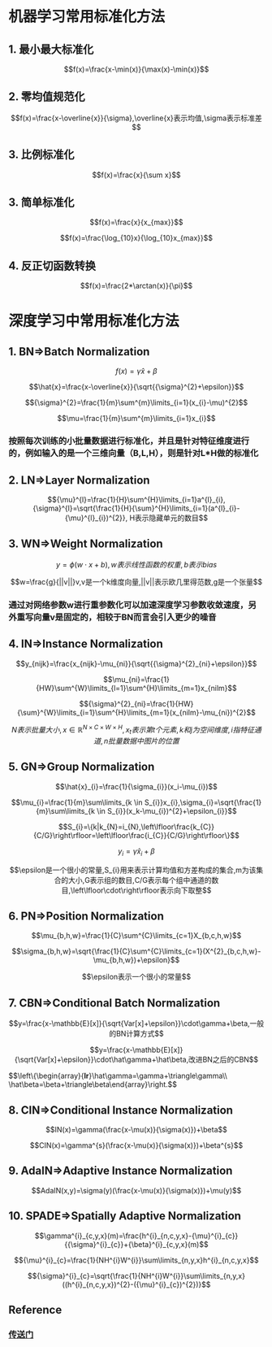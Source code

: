 # 机器学习常用标准化方法

## 1. 最小最大标准化

$$f(x)=\frac{x-\min(x)}{\max(x)-\min(x)}$$

## 2. 零均值规范化

$$f(x)=\frac{x-\overline{x}}{\sigma},\overline{x}表示均值,\sigma表示标准差$$

## 3. 比例标准化

$$f(x)=\frac{x}{\sum x}$$

## 3. 简单标准化

$$f(x)=\frac{x}{x_{max}}$$

$$f(x)=\frac{\log_{10}x}{\log_{10}x_{max}}$$

## 4. 反正切函数转换

$$f(x)=\frac{2*\arctan(x)}{\pi}$$

# 深度学习中常用标准化方法

## 1. BN=>Batch Normalization

$$f(x)=\gamma\hat{x}+\beta$$

$$\hat{x}=\frac{x-\overline{x}}{\sqrt{{\sigma}^{2}+\epsilon}}$$

$${\sigma}^{2}=\frac{1}{m}\sum^{m}\limits_{i=1}(x_{i}-\mu)^{2}$$

$$\mu=\frac{1}{m}\sum^{m}\limits_{i=1}x_{i}$$

### 按照每次训练的小批量数据进行标准化，并且是针对特征维度进行的，例如输入的是一个三维向量（B,L,H），则是针对L*H做的标准化

## 2. LN=>Layer Normalization

$${\mu}^{l}=\frac{1}{H}\sum^{H}\limits_{i=1}a^{l}_{i},{\sigma}^{l}=\sqrt{\frac{1}{H}{\sum}^{H}\limits_{i=1}(a^{l}_{i}-{\mu}^{l}_{i})^{2}}, H表示隐藏单元的数目$$

## 3. WN=>Weight Normalization

$$y=\phi(w\cdot x+b),w表示线性函数的权重,b表示bias$$

$$w=\frac{g}{||v||}v,v是一个k维度向量,||v||表示欧几里得范数,g是一个张量$$

### 通过对网络参数w进行重参数化可以加速深度学习参数收敛速度，另外重写向量v是固定的，相较于BN而言会引入更少的噪音

## 4. IN=>Instance Normalization

$$y_{nijk}=\frac{x_{nijk}-\mu_{ni}}{\sqrt{{\sigma}^{2}_{ni}+\epsilon}}$$

$$\mu_{ni}=\frac{1}{HW}\sum^{W}\limits_{l=1}\sum^{H}\limits_{m=1}x_{nilm}$$

$${\sigma}^{2}_{ni}=\frac{1}{HW}{\sum}^{W}\limits_{i=1}\sum^{H}\limits_{m=1}(x_{nilm}-\mu_{ni})^{2}$$

$$N表示批量大小,x\in\mathbb{R}^{N\times C\times W\times H},x_{t}表示第t个元素,k和j为空间维度,i指特征通道,n批量数据中图片的位置$$

## 5. GN=>Group Normalization

$$\hat{x}_{i}=\frac{1}{\sigma_{i}}(x_i-\mu_{i})$$

$$\mu_{i}=\frac{1}{m}\sum\limits_{k \in S_{i}}x_{i},\sigma_{i}=\sqrt{\frac{1}{m}\sum\limits_{k \in S_{i}}(x_k-\mu_{i})^{2}+\epsilon_{i}}$$

$$S_{i}=\{k|k_{N}=i_{N},\left\lfloor\frac{k_{C}}{C/G}\right\rfloor=\left\lfloor\frac{i_{C}}{C/G}\right\rfloor\}$$

$$y_{i}=\gamma\hat{x}_{i}+\beta$$

$$\epsilon是一个很小的常量,S_{i}用来表示计算均值和方差构成的集合,m为该集合的大小,G表示组的数目,C/G表示每个组中通道的数目,\left\lfloor\cdot\right\rfloor表示向下取整$$

## 6. PN=>Position Normalization

$$\mu_{b,h,w}=\frac{1}{C}\sum^{C}\limits_{c=1}X_{b,c,h,w}$$

$$\sigma_{b,h,w}=\sqrt{\frac{1}{C}\sum^{C}\limits_{c=1}(X^{2}_{b,c,h,w}-\mu_{b,h,w})+\epsilon}$$

$$\epsilon表示一个很小的常量$$

## 7. CBN=>Conditional Batch Normalization

$$y=\frac{x-\mathbb{E}[x]}{\sqrt{Var[x]+\epsilon}}\cdot\gamma+\beta,一般的BN计算方式$$

$$y=\frac{x-\mathbb{E}[x]}{\sqrt{Var[x]+\epsilon}}\cdot\hat\gamma+\hat\beta,改进BN之后的CBN$$

$$\left\\{\begin{array}{**lr**}\hat\gamma=\gamma+\triangle\gamma\\\\ \hat\beta=\beta+\triangle\beta\end{array}\right.$$

## 8. CIN=>Conditional Instance Normalization

$$IN(x)=\gamma(\frac{x-\mu(x)}{\sigma(x)})+\beta$$

$$CIN(x)=\gamma^{s}(\frac{x-\mu(x)}{\sigma(x)})+\beta^{s}$$

## 9. AdaIN=>Adaptive Instance Normalization

$$AdaIN(x,y)=\sigma(y)(\frac{x-\mu(x)}{\sigma(x)})+\mu(y)$$

## 10. SPADE=>Spatially Adaptive Normalization

$$\gamma^{i}_{c,y,x}(m)=\frac{h^{i}_{n,c,y,x}-{\mu}^{i}_{c}}{{\sigma}^{i}_{c}}+{\beta}^{i}_{c,y,x}(m)$$

$${\mu}^{i}_{c}=\frac{1}{NH^{i}W^{i}}\sum\limits_{n,y,x}h^{i}_{n,c,y,x}$$

$${\sigma}^{i}_{c}=\sqrt{\frac{1}{NH^{i}W^{i}}\sum\limits_{n,y,x}((h^{i}_{n,c,y,x})^{2}-({\mu}^{i}_{c})^{2})}$$

## Reference

### [传送门](https://zhuanlan.zhihu.com/p/142866736)

